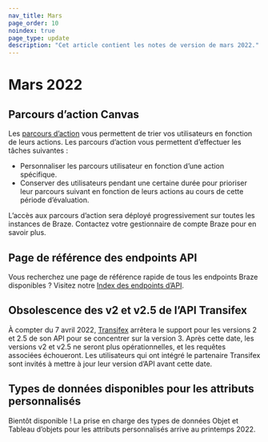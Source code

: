 ```yaml
---
nav_title: Mars
page_order: 10
noindex: true
page_type: update
description: "Cet article contient les notes de version de mars 2022."
---
```

# Mars 2022

## Parcours d’action Canvas

Les [parcours d’action]({{site.baseurl}}/user_guide/engagement_tools/canvas/canvas_components/action_paths/) vous permettent de trier vos utilisateurs en fonction de leurs actions. Les parcours d’action vous permettent d’effectuer les tâches suivantes :
- Personnaliser les parcours utilisateur en fonction d’une action spécifique. 
- Conserver des utilisateurs pendant une certaine durée pour prioriser leur parcours suivant en fonction de leurs actions au cours de cette période d’évaluation. 

L’accès aux parcours d’action sera déployé progressivement sur toutes les instances de Braze. Contactez votre gestionnaire de compte Braze pour en savoir plus.

## Page de référence des endpoints API

Vous recherchez une page de référence rapide de tous les endpoints Braze disponibles ? Visitez notre [Index des endpoints d’API]({{site.baseurl}}/api/endpoints/).

## Obsolescence des v2 et v2.5 de l’API Transifex
À compter du 7 avril 2022, [Transifex]({{site.baseurl}}/partners/message_personalization/localization/transifex/#transifex) arrêtera le support pour les versions 2 et 2.5 de son API pour se concentrer sur la version 3. Après cette date, les versions v2 et v2.5 ne seront plus opérationnelles, et les requêtes associées échoueront. Les utilisateurs qui ont intégré le partenaire Transifex sont invités à mettre à jour leur version d’API avant cette date.

## Types de données disponibles pour les attributs personnalisés 
Bientôt disponible ! La prise en charge des types de données Objet et Tableau d’objets pour les attributs personnalisés arrive au printemps 2022.